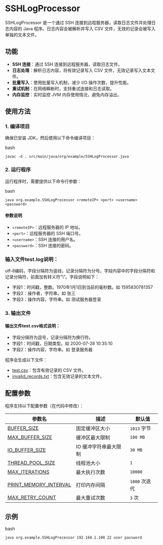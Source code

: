 # SSHLogProcessor

SSHLogProcessor 是一个通过 SSH 连接到远程服务器，读取日志文件并处理日志内容的 Java 程序。日志内容会被解析并写入 CSV 文件，无效的记录会被写入单独的文本文件。

## 功能

- **SSH 连接**：通过 SSH 连接到远程服务器，读取日志文件。
- **日志处理**：解析日志内容，将有效记录写入 CSV 文件，无效记录写入文本文件。
- **批量写入**：使用批量写入机制，减少 I/O 操作次数，提升性能。
- **重试机制**：在网络瞬断时，支持重试连接和日志读取。
- **内存监控**：实时监控 JVM 内存使用情况，避免内存溢出。

## 使用方法

### 1. 编译项目

确保已安装 JDK，然后使用以下命令编译项目：


bash 
```
javac -d . src/main/java/org/example/SSHLogProcessor.java
```

### 2. 运行程序

运行程序时，需要提供以下命令行参数：

bash
```
java org.example.SSHLogProcessor <remoteIP> <port> <username> <password>
```

#### 参数说明

- `<remoteIP>`：远程服务器的 IP 地址。
- `<port>`：远程服务器的 SSH 端口号。
- `<username>`：SSH 连接的用户名。
- `<password>`：SSH 连接的密码。

### 输入文件test.log说明：
utf-8编码，字段分隔符为竖线，记录分隔符为分号。字段内容中的字段分隔符和记录分隔符，前面加有转义符”\”。字段说明如下：
- 字段1：时间戳，整数。1970年1月1日到当前的毫秒数。如 1595830781357
- 字段2：操作者，字符串。如 张三
- 字段3：操作内容，字符串。如 测试服务器登录



### 3. 输出文件

#### 输出文件test.csv格式说明：
- 字段分隔符为逗号，记录分隔符为换行符。
- 字段1：时间戳，日期类型。如 2020-07-28 10:35:10
- 字段2：操作内容，字符串。如 登录服务器

程序会生成以下文件：

- [test.csv](file://D:\Git\telecomExam\test.csv)：包含有效记录的 CSV 文件。
- [invalid_records.txt](file://D:\Git\telecomExam\invalid_records.txt)：包含无效记录的文本文件。

## 配置参数

程序支持以下配置参数（在代码中修改）：

| 参数名                  | 描述                         | 默认值        |
|------------------------|------------------------------|------------|
| [BUFFER_SIZE](file://D:\Git\telecomExam\src\main\java\org\example\SSHLogProcessor.java#L21-L21)          | 固定缓冲区大小                 | `1013` 字节  |
| [MAX_BUFFER_SIZE](file://D:\Git\telecomExam\src\main\java\org\example\SSHLogProcessor.java#L22-L22)      | 缓冲区最大限制                 | `100 MB`   |
| [IO_BUFFER_SIZE](file://D:\Git\telecomExam\src\main\java\org\example\SSHLogProcessor.java#L23-L23)       | IO 缓冲字符串最大限制           | `30 MB`    |
| [THREAD_POOL_SIZE](file://D:\Git\telecomExam\src\main\java\org\example\SSHLogProcessor.java#L24-L24)     | 线程池大小                     | `1`        |
| [MAX_ITERATIONS](file://D:\Git\telecomExam\src\main\java\org\example\SSHLogProcessor.java#L25-L25)       | 最大执行次数                   | `10000`    |
| [PRINT_MEMORY_INTERVAL](file://D:\Git\telecomExam\src\main\java\org\example\SSHLogProcessor.java#L26-L26)| 打印内存间隔                   | `1000` 次迭代 |
| [MAX_RETRY_COUNT](file://D:\Git\telecomExam\src\main\java\org\example\SSHLogProcessor.java#L27-L27)      | 最大重试次数                   | `3` 次      |

## 示例

bash 
``` 
java org.example.SSHLogProcessor 192.168.1.100 22 user password 
```

